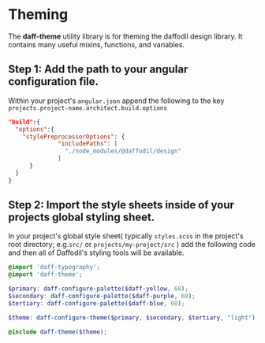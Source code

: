 # Theming

The **daff-theme** utility library is for theming the daffodil
design library. It contains many useful mixins, functions, 
and variables.


## Step 1: Add the path to your angular configuration file.
Within your project's `angular.json` append the following to the key `projects.project-name.architect.build.options`

```json
"build":{
  "options":{
    "stylePreprocessorOptions": {
              "includePaths": [
                "./node_modules/@daffodil/design"
              ]
      }
  }
}
```
## Step 2: Import the style sheets inside of your projects global styling sheet.

In your project's global style sheet( typically `styles.scss` in the project's root directory; e.g.`src/` or `projects/my-project/src` ) add the following code and then all of Daffodil's styling tools will be available.

```scss
@import 'daff-typography';
@import 'daff-theme';

$primary: daff-configure-palette($daff-yellow, 60);
$secondary: daff-configure-palette($daff-purple, 60);
$tertiary: daff-configure-palette($daff-blue, 60);

$theme: daff-configure-theme($primary, $secondary, $tertiary, "light");

@include daff-theme($theme);
```